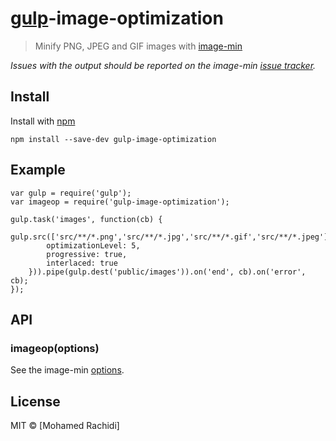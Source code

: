 # [gulp](https://github.com/wearefractal/gulp)-image-optimization 

> Minify PNG, JPEG and GIF images with [image-min](https://github.com/kevva/image-min)

*Issues with the output should be reported on the image-min [issue tracker](https://github.com/kevva/image-min/issues).*

## Install

Install with [npm](https://npmjs.org/package/gulp-image-optimization)

```
npm install --save-dev gulp-image-optimization
```


## Example

```
var gulp = require('gulp');
var imageop = require('gulp-image-optimization');

gulp.task('images', function(cb) {
    gulp.src(['src/**/*.png','src/**/*.jpg','src/**/*.gif','src/**/*.jpeg']).pipe(imageop({
        optimizationLevel: 5,
        progressive: true,
        interlaced: true
    })).pipe(gulp.dest('public/images')).on('end', cb).on('error', cb);
});
```

## API

### imageop(options)

See the image-min [options](https://github.com/kevva/image-min#options).


## License

MIT © [Mohamed Rachidi]